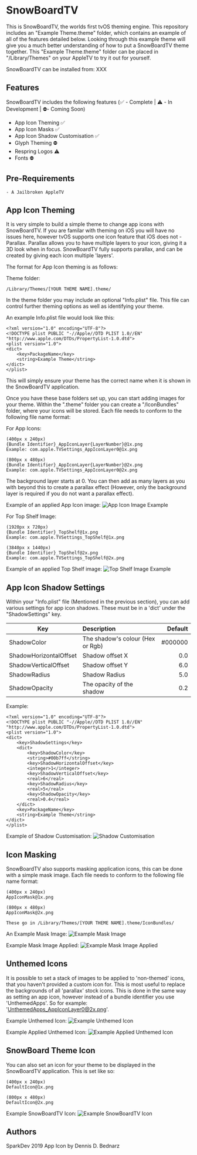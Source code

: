 # SnowBoardTV
This is SnowBoardTV, the worlds first tvOS theming engine.
This repository includes an "Example Theme.theme" folder, which contains an example of all of the features detailed below. Looking through this example theme will give you a much better understanding of how to put a SnowBoardTV theme together.
This "Example Theme.theme" folder can be placed in "/Library/Themes" on your AppleTV to try it out for yourself.

SnowBoardTV can be installed from: XXX

## Features
SnowBoardTV includes the following features (✅ - Complete | ⚠️ - In Development | ⛔️- Coming Soon) 
- App Icon Theming ✅
- App Icon Masks ✅
- App Icon Shadow Customisation ✅
- Glyph Theming ⛔️
- Respring Logos ⚠️
- Fonts ⛔️

## Pre-Requirements
```
- A Jailbroken AppleTV
```

## App Icon Theming
It is very simple to build a simple theme to change app icons with SnowBoardTV.
If you are familar with theming on iOS you will have no issues here, however tvOS supports one icon feature that iOS does not - Parallax.
Parallax allows you to have multiple layers to your icon, giving it a 3D look when in focus.
SnowBoardTV fully supports parallax, and can be created by giving each icon multiple 'layers'.

The format for App Icon theming is as follows:

Theme folder:
```
/Library/Themes/[YOUR THEME NAME].theme/
```

In the theme folder you may include an optional "Info.plist" file. This file can control further theming options as well as identifying your theme.

An example Info.plist file would look like this:
```
<?xml version="1.0" encoding="UTF-8"?>
<!DOCTYPE plist PUBLIC "-//Apple//DTD PLIST 1.0//EN" "http://www.apple.com/DTDs/PropertyList-1.0.dtd">
<plist version="1.0">
<dict>
	<key>PackageName</key>
	<string>Example Theme</string>
</dict>
</plist>
```
This will simply ensure your theme has the correct name when it is shown in the SnowBoardTV application.

Once you have these base folders set up, you can start adding images for your theme. Within the ".theme" folder you can create a "/IconBundles" folder, where your icons will be stored. Each file needs to conform to the following file name format:

For App Icons:
```
(400px x 240px)
{Bundle Identifier}_AppIconLayer{LayerNumber}@1x.png
Example: com.apple.TVSettings_AppIconLayer0@1x.png

(800px x 480px)
{Bundle Identifier}_AppIconLayer{LayerNumber}@2x.png
Example: com.apple.TVSettings_AppIconLayer0@2x.png
```
The background layer starts at 0. You can then add as many layers as you with beyond this to create a parallax effect (However, only the background layer is required if you do not want a parallax effect).

Example of an applied App Icon image:
![App Icon Image Example](https://i.imgur.com/2GpNWPA.png)


For Top Shelf Image:
```
(1920px x 720px)
{Bundle Identifier}_TopShelf@1x.png
Example: com.apple.TVSettings_TopShelf@1x.png

(3840px x 1440px)
{Bundle Identifier}_TopShelf@2x.png
Example: com.apple.TVSettings_TopShelf@2x.png
```

Example of an applied Top Shelf image:
![Top Shelf Image Example](https://i.imgur.com/9uOICx8.png)

## App Icon Shadow Settings
Within your "Info.plist" file (Mentioned in the previous section), you can add various settings for app icon shadows. These must be in a 'dict' under the "ShadowSettings" key.

| Key        | Description           | Default  |
| ------------- |:-------------| -----:|
| ShadowColor      | The shadow's colour (Hex or Rgb) | #000000 |
| ShadowHorizontalOffset      | Shadow offset X      |   0.0 |
| ShadowVerticalOffset | Shadow offset Y      |    6.0 |
| ShadowRadius | Shadow Radius      |    5.0 |
| ShadowOpacity | The opacity of the shadow      |    0.2 |

Example:
```
<?xml version="1.0" encoding="UTF-8"?>
<!DOCTYPE plist PUBLIC "-//Apple//DTD PLIST 1.0//EN" "http://www.apple.com/DTDs/PropertyList-1.0.dtd">
<plist version="1.0">
<dict>
	<key>ShadowSettings</key>
	<dict>
		<key>ShadowColor</key>
		<string>#00b7ff</string>
		<key>ShadowHorizontalOffset</key>
		<integer>1</integer>
		<key>ShadowVerticalOffset</key>
		<real>6</real>
		<key>ShadowRadius</key>
		<real>5</real>
		<key>ShadowOpacity</key>
		<real>0.4</real>
	</dict>
	<key>PackageName</key>
	<string>Example Theme</string>
</dict>
</plist>
```
Example of Shadow Customisation:
![Shadow Customisation](https://i.imgur.com/btWPWTd.png)

## Icon Masking
SnowBoardTV also supports masking application icons, this can be done with a simple mask image.
Each file needs to conform to the following file name format:
```
(400px x 240px)
AppIconMask@1x.png

(800px x 480px)
AppIconMask@2x.png

These go in /Library/Themes/[YOUR THEME NAME].theme/IconBundles/
```

An Example Mask Image:
![Example Mask Image](https://i.imgur.com/anebrje.png)

Example Mask Image Applied:
![Example Mask Image Applied](https://i.imgur.com/S7g8igw.png)

## Unthemed Icons
It is possible to set a stack of images to be applied to 'non-themed' icons, that you haven't provided a custom icon for.
This is most useful to replace the backgrounds of all 'parallax' stock icons.
This is done in the same way as setting an app icon, however instead of a bundle identifier you use 'UnthemedApps'. So for example: 'UnthemedApps_AppIconLayer0@2x.png'.

Example Unthemed Icon:
![Example Unthemed Icon](https://i.imgur.com/uJhJsiD.png)

Example Applied Unthemed Icon:
![Example Applied Unthemed Icon](https://i.imgur.com/2ZGOzS0.png)

## SnowBoard Theme Icon
You can also set an icon for your theme to be displayed in the SnowBoardTV application. This is set like so:

```
(400px x 240px)
DefaultIcon@1x.png

(800px x 480px)
DefaultIcon@2x.png
```

Example SnowBoardTV Icon:
![Example SnowBoardTV Icon](https://i.imgur.com/xrJYb34.png)


## Authors
SparkDev 2019
App Icon by Dennis D. Bednarz